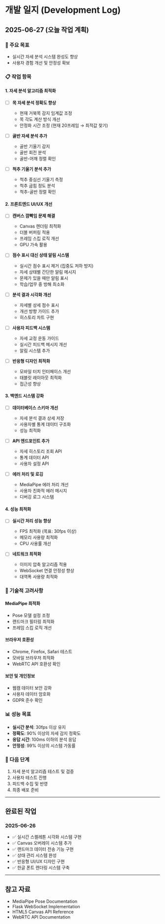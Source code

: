 # 개발 일지 (Development Log)

## 2025-06-27 (오늘 작업 계획)

### 🎯 주요 목표
- 실시간 자세 분석 시스템 완성도 향상
- 사용자 경험 개선 및 안정성 확보

### 📋 작업 항목

#### 1. 자세 분석 알고리즘 최적화
- [ ] **목 자세 분석 정확도 향상**
  - 현재 거북목 감지 임계값 조정
  - 목 각도 계산 방식 개선
  - 안정화 시간 조정 (현재 20프레임 → 최적값 찾기)

- [ ] **골반 자세 분석 추가**
  - 골반 기울기 감지
  - 골반 회전 분석
  - 골반-어깨 정렬 확인

- [ ] **척추 기울기 분석 추가**
  - 척추 중심선 기울기 측정
  - 척추 굽힘 정도 분석
  - 척추-골반 정렬 확인

#### 2. 프론트엔드 UI/UX 개선
- [ ] **캔버스 깜빡임 문제 해결**
  - Canvas 렌더링 최적화
  - 더블 버퍼링 적용
  - 프레임 스킵 로직 개선
  - GPU 가속 활용

- [ ] **점수 표시 대신 상태 알림 시스템**
  - 실시간 점수 표시 제거 (집중도 저하 방지)
  - 자세 상태별 간단한 알림 메시지
  - 문제가 있을 때만 알림 표시
  - 학습/업무 중 방해 최소화

- [ ] **분석 결과 시각화 개선**
  - 자세별 상세 점수 표시
  - 개선 방향 가이드 추가
  - 히스토리 차트 구현

- [ ] **사용자 피드백 시스템**
  - 자세 교정 운동 가이드
  - 실시간 피드백 메시지 개선
  - 알림 시스템 추가

- [ ] **반응형 디자인 최적화**
  - 모바일 터치 인터페이스 개선
  - 태블릿 레이아웃 최적화
  - 접근성 향상

#### 3. 백엔드 시스템 강화
- [ ] **데이터베이스 스키마 개선**
  - 자세 분석 결과 상세 저장
  - 사용자별 통계 데이터 구조화
  - 성능 최적화

- [ ] **API 엔드포인트 추가** 
  - 자세 히스토리 조회 API
  - 통계 데이터 API
  - 사용자 설정 API

- [ ] **에러 처리 및 로깅**
  - MediaPipe 에러 처리 개선
  - 사용자 친화적 에러 메시지
  - 디버깅 로그 시스템

#### 4. 성능 최적화
- [ ] **실시간 처리 성능 향상**
  - FPS 최적화 (목표: 30fps 이상)
  - 메모리 사용량 최적화
  - CPU 사용률 개선

- [ ] **네트워크 최적화**
  - 이미지 압축 알고리즘 적용
  - WebSocket 연결 안정성 향상
  - 대역폭 사용량 최적화

### 🔧 기술적 고려사항

#### MediaPipe 최적화
- Pose 모델 설정 조정
- 랜드마크 필터링 최적화
- 프레임 스킵 로직 개선

#### 브라우저 호환성
- Chrome, Firefox, Safari 테스트
- 모바일 브라우저 최적화
- WebRTC API 호환성 확인

#### 보안 및 개인정보
- 웹캠 데이터 보안 강화
- 사용자 데이터 암호화
- GDPR 준수 확인

### 📊 성능 목표
- **실시간 분석**: 30fps 이상 유지
- **정확도**: 90% 이상의 자세 감지 정확도
- **응답 시간**: 100ms 이하의 분석 응답
- **안정성**: 99% 이상의 시스템 가동률

### 🚀 다음 단계
1. 자세 분석 알고리즘 테스트 및 검증
2. 사용자 테스트 진행
3. 피드백 수집 및 반영
4. 최종 배포 준비

---

## 완료된 작업

### 2025-06-26
- ✅ 실시간 스켈레톤 시각화 시스템 구현
- ✅ Canvas 오버레이 시스템 추가
- ✅ 랜드마크 데이터 전송 기능 구현
- ✅ 상태 관리 시스템 완성
- ✅ 반응형 UI/UX 디자인 구현
- ✅ 한글 폰트 렌더링 시스템 구축

---

## 참고 자료
- MediaPipe Pose Documentation
- Flask WebSocket Implementation
- HTML5 Canvas API Reference
- WebRTC API Documentation